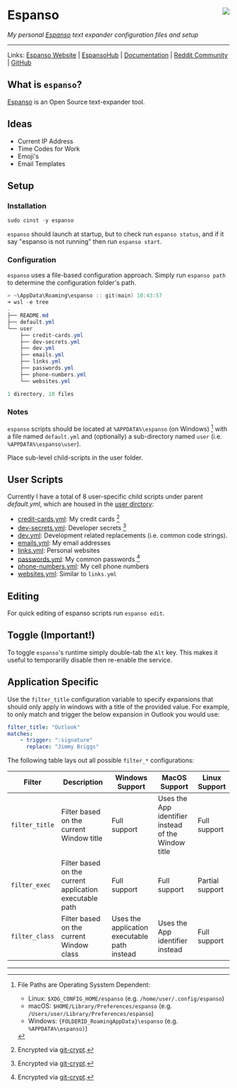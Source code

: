 # Espanso <img align="right" syle='float' href='https://user-images.githubusercontent.com/32652297/139356362-d02ef475-1b0e-4b73-9d9c-7b7e147cb426.png' src='https://user-images.githubusercontent.com/32652297/139356362-d02ef475-1b0e-4b73-9d9c-7b7e147cb426.png' />

*My personal [Espanso](https://espanso.org/) text expander configuration files and setup*

***

Links: [Espanso Website](https://espanso.org/) | [EspansoHub](https://hub.espanso.org/) | [Documentation](https://espanso.org/docs/get-started/) | [Reddit Community](https://www.reddit.com/r/espanso/) | [GitHub](https://github.com/federico-terzi/espanso)

## What is `espanso`?

[Espanso](https://espanso.org/) is an Open Source text-expander tool.

## Ideas 

- Current IP Address
- Time Codes for Work
- Emoji's
- Email Templates

## Setup

### Installation

```powershell
sudo cinst -y espanso
```

`espanso` should launch at startup, but to check run `espanso status`, and if it say "espanso is not running" then run `espanso start`.

### Configuration

`espanso` uses a file-based configuration approach. Simply run `espanso path` to determine the configuration folder's path.

```powershell
> ~\AppData\Roaming\espanso :: git(main) 10:43:57
➜ wsl -e tree
.
├── README.md
├── default.yml
└── user
    ├── credit-cards.yml
    ├── dev-secrets.yml
    ├── dev.yml
    ├── emails.yml
    ├── links.yml
    ├── passwords.yml
    ├── phone-numbers.yml
    └── websites.yml

1 directory, 10 files
```

### Notes

`espanso` scripts should be located at `%APPDATA%\espanso` (on Windows) [^1] with a file named `default.yml` and (optionally) a sub-directory named `user` 
(i.e. `%APPDATA%\espanso\user`). 

Place sub-level child-scripts in the user folder.

## User Scripts

Currently I have a total of 8 user-specific child scripts under parent *default.yml*, which are housed in the [user dirctory](user/):

- [credit-cards.yml](user/credit-cards.yml): My credit cards [^2]
- [dev-secrets.yml](user/dev-secrets.yml): Developer secrets [^2]
- [dev.yml](user/dev.yml): Development related replacements (i.e. common code strings).
- [emails.yml](user/emails.yml): My email addresses
- [links.yml](user/links.yml): Personal websites
- [passwords.yml](user/passwords.yml): My common passwords [^2]
- [phone-numbers.yml](user/phone-numbers.yml): My cell phone numbers
- [websites.yml](user/websites.yml): Similar to `links.yml`

## Editing

For quick editing of espanso scripts run `espanso edit`.

## Toggle (Important!)

To toggle `espanso`'s runtime simply double-tab the `Alt` key. This makes it useful to temporarilly disable then re-enable the service.

## Application Specific

Use the `filter_title` configuration variable to specify expansions that should only apply in windows with a title of the provided value. For example, to only match and trigger the below expansion in Outlook you would use:

```yaml
filter_title: "Outlook"
matches:
    - trigger: ":signature"
      replace: "Jimmy Briggs"
```

The following table lays out all possible `filter_*` configurations:

| Filter         | Description                                             | Windows Support                              | MacOS Support                                       | Linux Support   |
| -------------- | ------------------------------------------------------- | -------------------------------------------- | --------------------------------------------------- | --------------- |
| `filter_title` | Filter based on the current Window title                | Full support                                 | Uses the App identifier instead of the Window title | Full support    |
| `filter_exec`  | Filter based on the current application executable path | Full support                                 | Full support                                        | Partial support |
| `filter_class` | Filter based on the current Window class                | Uses the application executable path instead | Uses the App identifier instead                     | Full support    |

***

[^1]: File Paths are Operating Sysstem Dependent:  
    - Linux: `$XDG_CONFIG_HOME/espanso` (e.g. `/home/user/.config/espanso`)
    - macOS: `$HOME/Library/Preferences/espanso` (e.g. `/Users/user/Library/Preferences/espanso`)
    - Windows: `{FOLDERID_RoamingAppData}\espanso` (e.g. `%APPDATA%\espanso)`)
    

[^2]: Encrypted via [git-crypt](). 